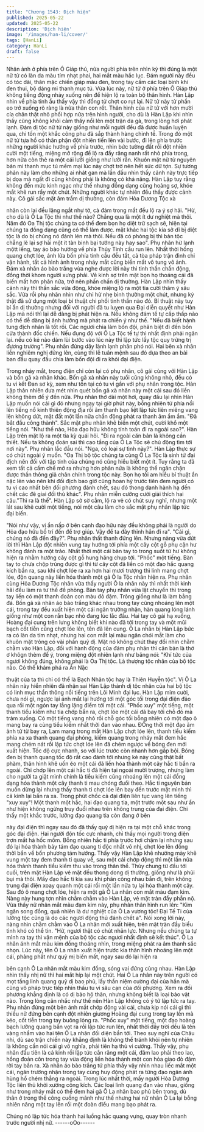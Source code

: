 ```yaml
---
title: "Chương 1543: Địch hiện"
published: 2025-05-22
updated: 2025-05-22
description: 'Địch hiện'
image: '/images/han-li/cover/'
tags: [HanLi]
category: HanLi
draft: false
---
```


Nhân ảnh ở phía trên Ô Giáp thú, nửa người phía trên nhìn kỳ thì
đúng là một nữ tử có làn da màu tím nhạt phai, hai mắt màu hắc
lục. Đám người này đều có tóc dài, thân mặc chiến giáp màu đen,
trong tay cầm các loại binh khí đen thui, bộ dáng mi thanh mục tú.
Vừa lúc này, nữ tử ở phía trên Ô Giáp thú không tiếng động nhảy
xuống nên để hiện lộ ra toàn bộ thân hình. Hàn Lập nhìn về phía
tinh ầu thấy vậy thì đồng tử chợt co rụt lại.
Nữ tử này từ phần eo trở xuống rõ ràng là nửa thân con rết.
Thân hình của nữ tử với hơn mười cía chân thật nhỏ phối hợp
nửa trên hình người, cho dù là Hàn Lập khi nhìn thấy cũng không
khỏi cảm thấy nổi lên một trận da gà, trong lòng hơi phát lạnh.
Đám dị tộc nữ tử này giống như mỗi người đều đã được huấn
luyện qua, chỉ tốn một khắc công phu đã sắp thành hàng chỉnh tề.
Trong đó một nữ tử tựa hồ có thân phận đột nhiên tiến lên vài
bước, đi lên phía trước những người khác hướng về phía trước,
nhìn bức tường đất rồi đột nhiên cười một tiếng, miệng mở rộng
để lộ ra đầy răng nanh rất nhỏ phía trong, hơn nữa còn thè ra một
cái lưỡi giống như lưỡi rắn.
Khuôn mặt nữ tử nguyên bản mi thanh mục tú mềm mại lúc này
chợt trở nên hết sức dữ tợn. Sự tương phản này làm cho những
ai nhát gan mà lần đầu nhìn thấy cảnh này trực tiếp bị dọa mà
ngất đi cũng không phải là không có khả năng.
Hàn Lập tuy rằng không đến mức kinh ngạc như thế nhưng đồng
dạng cũng hoảng sợ, khóe mắt khẽ run rẩy một chút. Những
người khác tự nhiên đều thấy được cảnh này.
Cô gái sắc mặt âm trầm dị thường, còn đám Hỏa Dương Tộc xà

nhân còn lại đều lặng ngắt như tờ, cả đám trong mắt đều lộ ra ý
sợ hãi.
"Hừ, cho dù là Ô La Tộc thì như thế nào? Chẳng qua là một ít dư
nghiệt mà thôi. Năm đó Oa Thị tộc chúng ta có thể đem bọn họ
diệt trừ sạch sẽ, hiện tại chúng ta đồng dạng cũng có thể làm
được. mặt khác hai tộc kia sở dĩ bị diệt tộc là do bị chúng nó đánh
lén mà thôi. Nếu đã có phòng bị thì bản tộc chẳng lẽ lại sợ hãi một
ít tàn binh bại tướng này hay sao". Phụ nhân hừ lạnh mộtt iếng,
tay áo bào hướng về phía Thủy Tinh cầu run lên.
Nhất thời hồng quang chợt lóe, ánh lửa bốn phía tinh cầu đều tắt,
cả tòa pháp trận đình chỉ vận hành, tất cả hình ảnh trong nháy
mắt cũng biến mất vô tung vô ảnh.
Đám xà nhân áo bào trắng vừa nghe được lời này thì tinh thần
chấn động, đồng thời khom người xưng phải. Vẻ kinh sợ trên mặt
bọn họ thoáng cái đã biến mất hơn phân nửa, trở nên phấn chấn
dị thường.
Hàn Lập nhìn thấy cảnh này thì thần sắc vừa động, khóe miệng lộ
ra một tia cười thâm ý sâu sắc. Vừa rồi phụ nhân nhìn như chỉ hừ
nhẹ bình thường một chút, nhưng kỳ thật đã sử dụng một loại bí
thuật chi phối tinh thần nào đó.
Bí thuật này tuy bí ẩn dị thường nhưng đối với người đã tu luỵen
qua Đại diễn quyết như Hàn Lập mà nói thì lại dễ dàng bị phát
hiện ra. Nếu không đám tế tự cấp thấp nào có thể dễ dàng bị ảnh
hưởng mà phát ra chiến ý như thế.
"Nếu đã biết hành tung địch nhân là tốt rồi. Các ngươi chia làm
bốn đội, phân biệt đi đến bốn cửa thành đốc chiến. Nếu đụng độ
với Ô La Tộc tế tự thì nhất định phải ngăn lại. nếu có kẻ nào dám
lùi bước vào lúc này thì lập tức lấy tộc quy trừng trị đương
trường". Phụ nhân đứng dậy lành lạnh phân phó nói.
Hai bên xà nhân liền nghiêm nghị đứng lên, cùng thi lễ tuân mệnh
sau đó dựa theo an bài ban đầu quay đầu chia làm bốn đội đi ra
khỏi đại điện.

Trong nháy mắt, trong điện chỉ còn lại có phụ nhân, cô gái cùng
với Hàn Lập và bốn gã xà nhân khác.
Bốn gã xà nhân này tuổi cũng không nhỏ, đều có tu vi kết Đan sơ
kỳ, xem như tồn tại có tu vi gần với phụ nhân trong tộc. Hàn Lập
thản nhiên đưa mét nhìn quét bốn gã xà nhân này một cái sau đó
liền không thèm để ý đến nữa.
Phụ nhân thở dài một hơi, quay đầu lại nhìn Hàn Lập muốn nói
cái gì đó nhưng ngay tại giờ phút này, bỗng nhiên tứ phía nổi lên
tiếng nổ kinh thiên động địa rồi âm thanh bạo liệt lập tức liên
miêng vang lên không dứt, mặt đất một lần nữa chấn động phát
ra thanh âm ầm ầm.
"Đã bắt đầu công thành". Sắc mặt phu nhân khẽ biến một chút,
cười khổ một tiếng nói.
"Như thế nào, Hỏa đạo hữu không tính toán đi ra ngoài sao?".
Hàn Lập trên mặt lộ ra một tia kỳ quái hỏi.
"Đi ra ngoài căn bản là không cần thiết. Nếu ta không đoán sai thì
cao tầng của Ô La Tộc sẽ chủ động tìm tới nơi này". Phụ nhân lắc
đầu nói.
"Nga, có loại sự tình này?". Hàn Lập thực sự có chút ngoài ý
muốn.
"Oa Thị bộ tộc chúng ta cùng Ô La Tộc là sinh tử đại địch nên đối
với tập tính của chúng nó cũng hiểu biết một ít. Tuy rằng ta đã
xem tất cả cấm chế mở ra nhưng hơn phân nửa là không thể
ngăn chặn được thần thông giả chân chính trong tộc này. Bọn họ
tối am hiểu bí thuật ẩn nặc lẻn vào nên khi đối địch bao giờ cũng
hoan hỷ trước tiên đem người có tu vi cao nhất bên đối phương
đánh chết, sau đó thong danh hành hạ đến chết các đê giai đối
thủ khác". Phụ nhân miễn cưỡng cười giải thích hai câu."Thì ra là
thế".
Hàn Lập sờ sờ cằm, lộ ra vẻ có chút suy nghĩ, nhưng một lát sau
khẽ cười một tiếng, nói một câu làm cho sắc mặt phụ nhân lập
tức đại biến.

"Nói như vậy, vị ẩn nấp ở bên cạnh đạo hữu này đều không phải
là người do Hỏa đạo hữu bố trí đến để trợ giúp. Vậy để ta đây
thỉnh hắn đi ra".
"Cái gì, chúng nó đã đến đây?". Phụ nhân thất thanh đứng lên.
Nhưng nàng vừa dứt lời thì Hàn Lập đột nhiên vung tay hướng tới
phía một cây cột gỗ phụ cận hư không đánh ra một trảo. Nhất thời
một cái bàn tay to trong suốt từ hư không hiện ra nhằm hướng
cây cột gỗ hung hăng chụp tới.
"Phốc" một tiếng.
Bàn tay to chưa chộp trúng được gì thì từ cây cột đã liền có một
đao hắc quang kích bắn ra, sau khi chợt lóe ra xa hơn hai mươi
trượng thì linh mang chợt lóe, độn quang này liền hóa thành một
gã Ô la Tộc nhân hiện ra.
Phụ nhân cùng Hỏa Dương Tộc nhân vừa thấy người Ô la nhân
này thì nhất thời kinh hãi đều làm ra tư thế đề phòng.
Bàn tay phụ nhân vừa lật chuyển thì trong tay liền có một thanh
đoản con màu đỏ đậm. Trông giống như là làm bằng đá. Bốn gã
xà nhân áo bào trắng khác nhau trong tay cũng nhoáng lên một
cái, trong tay đều xuất hiện một cái ngân trường nhận, hàn quang
lóng lánh giống như một con rắn bạc nhỏ đang lúc lắc đầu.
Hai tay cô gái hạ xuống, Hoàng đại cung trên lưng không biết khi
nào đã tới trong tay và một mũi bạch cốt tiễn cũng chợt lóe lên,
tên đã lên cung.
Ô La nhân bị Hàn Lập bức ra có làn da tím nhạt, nhưng hai con
mắt lại màu ngân chói mắt làm cho khuôn mặt trông có vài phần
quỷ dị. Mặt nó không chút thay đổi nhìn chằm chằm vào Hàn Lập,
đối với hành động của đám phụ nhân thì căn bản là thờ ơ khôgn
thèm để ý, trong miệng đột nhiên lạnh như băng nói:
"Khí tức của ngươi không đúng, không phải là Oa Thị tộc. Là
thượng tộc nhân của bộ tộc nào. Có thể khám phá ra Ẩn Nặc

thuật của ta thì chỉ có thể là Bạch Nhãn tộc hay là Thiên Huyễn
tộc".
Vị Ô La nhân này hiển nhiên đã nhận sai Hàn Lập thành dị tộc
nhân của hai bộ tộc có linh mục thần thông nổi tiếng trên Lôi Minh
đại lục.
Hàn Lập mỉm cười, chưa nói gì, ngược lại ánh mắt lại hướng tới
một góc tối trong đại điện đảo qua rồi một ngón tay lẳng lặng điểm
tới một cái.
"Phốc xuy" một tiếng, một thanh tiểu kiếm như tia chớp bắn ra,
chợt lóe một cái đã bay tới chỗ đó mà trảm xuống. Có một tiếng
vang nhỏ rồi chỗ góc tối bỗng nhiên có một đạo ô mang bay ra
cùng tiểu kiếm nhất thời đan vào nhau.
ĐỒng thời một đạo âm ảnh từ từ bay ra, Lam mang trong mắt
Hàn Lập chợt lóe lên, thanh tiểu kiếm phía xa xa thanh quang đại
phóng, kiếm quang trong nháy mắt đem hắc mang chém nát rồi
lập tức chợt lóe lên đã chém ngược về bóng đen mới xuất hiện.
Tốc độ cực nhanh, so với lúc trước còn nhanh hơn gấp bội.
Bóng đen bị thanh quang tốc độ rất cao đánh tới nhưng kẻ này
cũng thật bất phàm, thân hình khẽ uốn éo một cái đã liền hóa
thành một cây hắc ti bắn ra ngoài.
Chỉ chớp lên một cái hắc ti đã hiện tại ngoài mười trượng, nhưng
làm cho người ta giật mình chính là tiểu kiếm cũng nhoáng lên
một cái đồng dạng hóa thành một cây thanh ti mau chóng đuổi
theo.
Hắc ti nguyên bản muốn dừng lại nhưng thấy thanh ti chợt lóe lên
bay đến trước mặt mình thì cả kinh lại bắn ra xa.
Trong phút chốc cả đại điện liên tục vang lên tiếng "xuy xuy"! Một
thanh một hắc, hai đạo quang tia, một trước một sau như ẩn như
hiện không ngừng truy đuổi nhau trên không trung của đại điện.
Chỉ thấy một khắc trước, lưỡng đạo quang tia còn đang ở bên

này đại điện thì ngay sau đó đã thấy quỷ dị hiện ra tại một chỗ
khác trong góc đại điện. Hai người độn tốc cực nhanh, chỉ thấy
mọi người trong điện trợn mắt há hốc mồm.
Bỗng nhiên hắc ti phía trước hơi chậm lại nhưng sau đó lại hóa
thành bảy tám đạo quang ti độc nhất vô nhị, chợt lóe lên đồng
thời bắn về bốn phương tám hướng.
Thấy vậy Hàn Lập khẽ nhướng mày khẽ vung một tay đem thanh
ti quay về, sau một cái chớp động thì một lần nữa hóa thành
thanh tiểu kiếm thu vào trong thân thể.
Thủy chung từ đầu tới cuối, trên mặt Hàn Lập vẻ mặt đều thong
dong dị thường, giống như là phủi bụi mà thôi.
Mấy đạo hắc ti kia sau khi phân công nhau bắn đi, trên không
trung đại điện xoay quanh một cái rồi một lần nữa tụ lại hóa thành
một cây. Sau đó ô mang chợt lóe, hiện ra một gã Ô La nhân con
mắt màu đạm kim.
Nàng này hung tợn nhìn chằm chằm vào Hàn Lập, vẻ mặt tràn
đầy phẫn nộ.
Vừa thấy nữ nhân mắt màu đạm kim này, phụ nhân thân hình run
lên:
"Kim ngân song đồng, quả nhiên là dư nghiệt của Ô La vương tộc!
Đại Tế Ti của lưỡng tộc cũng là do các ngươi động thủ đánh chết
a".
Nói xong lời này, nàng nhìn chằm chằm vào Ô La nhân mới xuất
hiện, trên mặt tràn đầy biểu tình khó có thể tin.
"Hừ, ngươi thật có chút nhãn lực. Nhưng nếu chúng ta tự mình ra
tay thì vận mệnh của bộ tộc các ngươi nhất định sẽ kết thúc". Ô
La nhân ánh mắt màu kim đồng thoáng nhìn, trong miệng phát ra
âm thanh sắc nhọn.
Lúc này, tên Ô La nhân xuất hiện trước kia thân hình nhoáng lên
một cái, phảng phất như quỷ mị biến mất, ngay sau đó lại hiện ra

bên cạnh Ô La nhân mắt màu kim đồng, sóng vai đứng cùng
nhau.
Hàn Lập nhìn thấy nhị nữ thì hai mắt híp lại một chút.
Hai Ô La nhân này trên người có mọt tầng linh quang quỷ dị bao
phủ, lấy thần niệm cường đại của hắn mà cũng vô pháp trực tiếp
nhìn thấu tu vi sâu cạn của đối phương.
Xem ra đối phương khẳng định là có dị bảo hộ thân, nhưng không
biết là loại bảo vật nào. Trong lòng cân nhắc như thế nên Hàn Lập
không có ý tứ lập tức ra tay.
Phụ nhân đứng một bên ánh mắt chớp động vài cái, chưa kịp nói
cái gì thì thiếu nữ đứng bên cạnh đột nhiên giương Hoàng đại
cung trong tay lên mà kéo, cốt tiễn trong tay buông lỏng ra.
"Phốc xuy" một tiếng, một đạo hoàng bạch lưỡng quang bắn vọt
ra rồi lập tức run lên, nhất thời đầy trời đều là tên vàng nhắm vào
hai tên Ô La nhân đối diện bắn tới.
Theo suy nghĩ của Châu nhi, dù sao trận chiến này khẳng định là
không thể tránh khỏi nên tự nhiên là không cần nói cái gì vô
nghĩa, phải tiên hạ thủ vi cường.
Thấy vậy, phụ nhân đầu tiên là cả kinh rồi lập tức cắn răng một
cái, đâm lao phải theo lao, hồng đoản côn trong tay vừa động liền
hóa thành một con hỏa giao đỏ đậm rời tay bắn ra.
Xà nhân áo bào trắng tứ phía thấy vậy nhìn nhau liếc mắt một cái,
ngân trường nhận trong tay cùng huy động phát ra từng đạo ngân
ánh hùng hổ chém thẳng ra ngoài.
Trong lúc nhất thời, mấy người Hỏa Dương Tộc liên thủ khởi
xướng công kích.
Các loại linh quang đan vào nhau, giống như trong nháy mắt có
thể đem hai gã Ô La nhân bao phủ bên trong, dù thân ở trong thế
công cuồng mãnh như thế nhưng hai nữ nhân Ô La lại bỗng
nhiên nâng một tay lên rồi một đoàn điểu mang bạo phát ra.

Chúng nó lập tức hóa thành hai luồng hắc quang vựng, quay tròn
nhanh trước người nhị nữ.
------oOo------
